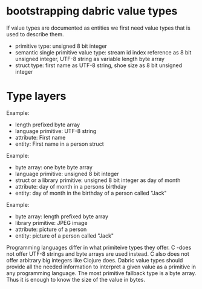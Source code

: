 # bootstrapping dabric value types
If value types are documented as entities we first need value types that is used to describe them.

- primitive type: unsigned 8 bit integer
- semantic single primitive value type: stream id index reference as 8 bit unsigned integer, UTF-8 string as variable length byte array
- struct type: first name as UTF-8 string, shoe size as 8 bit unsigned integer

# Type layers
Example:
- length prefixed byte array
- language primitive: UTF-8 string
- attribute: First name
- entity: First name in a person struct

Example:
- byte array: one byte byte array
- language primitive: unsigned 8 bit integer
- struct or a library primitive: unsigned 8 bit integer as day of month
- attribute: day of month in a persons birthday
- entity: day of month in the birthday of a person called "Jack"

Example:
- byte array: length prefixed byte array
- library primitive: JPEG image
- attribute: picture of a person
- entity: picture of a person called "Jack"

Programming languages differ in what primiteive types they offer. C -does not offer UTF-8 strings and byte arrays are used instead. C also does not offer arbitrary big integers like Clojure does. Dabric value types should provide all the needed information to interpret a given value as a primitive in any programming language. The most primitive fallback type is a byte array. Thus it is enough to know the size of the value in bytes.